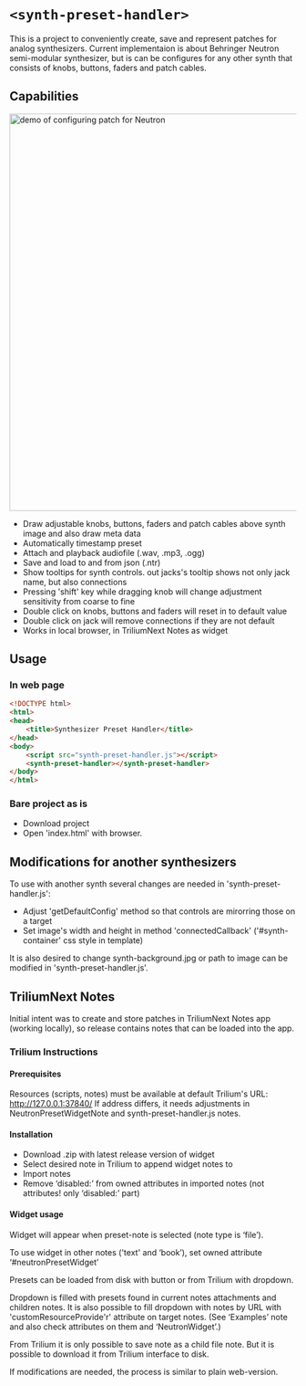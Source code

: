 `<synth-preset-handler>`
=================

This is a project to conveniently create, save and represent patches for analog synthesizers.
Current implementaion is about Behringer Neutron semi-modular synthesizer, but is can be configures for any other synth that consists of knobs, buttons, faders and patch cables.

## Capabilities

<img src="./.github/images/neutron-path-demo.gif" alt="demo of configuring patch for Neutron" height=696 width=1280>

- Draw adjustable knobs, buttons, faders and patch cables above synth image and also draw meta data
- Automatically timestamp preset
- Attach and playback audiofile (.wav, .mp3, .ogg)
- Save and load to and from json (.ntr)
- Show tooltips for synth controls. out jacks's tooltip shows not only jack name, but also connections
- Pressing 'shift' key while dragging knob will change adjustment sensitivity from coarse to fine
- Double click on knobs, buttons and faders will reset in to default value
- Double click on jack will remove connections if they are not default
- Works in local browser, in TriliumNext Notes as widget


## Usage

### In web page

```html
<!DOCTYPE html>
<html>
<head>
    <title>Synthesizer Preset Handler</title>
</head>
<body>
    <script src="synth-preset-handler.js"></script>
    <synth-preset-handler></synth-preset-handler>
</body>
</html>
```

### Bare project as is

- Download project
- Open 'index.html' with browser.

## Modifications for another synthesizers

To use with another synth several changes are needed in 'synth-preset-handler.js':
- Adjust 'getDefaultConfig' method so that controls are mirorring those on a target
- Set image's width and height in method 'connectedCallback' ('#synth-container' css style in template)

It is also desired to change synth-background.jpg or path to image can be modified in 'synth-preset-handler.js'.


## TriliumNext Notes

Initial intent was to create and store patches in TriliumNext Notes app (working locally), so release contains notes that can be loaded into the app.

### Trilium Instructions

#### Prerequisites

Resources (scripts, notes) must be available at default Trilium's URL: http://127.0.0.1:37840/ If address differs, it needs adjustments in NeutronPresetWidgetNote and synth-preset-handler.js notes.

#### Installation

- Download .zip with latest release version of widget
- Select desired note in Trilium to append widget notes to
- Import notes
- Remove ‘disabled:’ from owned attributes in imported notes (not attributes! only ‘disabled:’ part)

#### Widget usage

Widget will appear when preset-note is selected (note type is ‘file’).

To use widget in other notes ('text' and ‘book’), set owned attribute ‘#neutronPresetWidget’

Presets can be loaded from disk with button or from Trilium with dropdown.

Dropdown is filled with presets found in current notes attachments and children notes. It is also possible to fill dropdown with notes by URL with 'customResourceProvide'r' attribute on target notes. (See ‘Examples’ note and also check attributes on them and ‘NeutronWidget’.)

From Trilium it is only possible to save note as a child file note. But it is possible to download it from Trilium interface to disk.

If modifications are needed, the process is  similar to plain web-version.